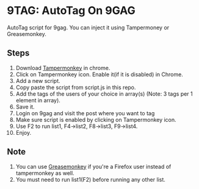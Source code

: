 # 9TAG: AutoTag On 9GAG
AutoTag script for 9gag. You can inject it using Tampermoney or Greasemonkey.

Steps
-------

1. Download [Tampermonkey](https://chrome.google.com/webstore/detail/tampermonkey/dhdgffkkebhmkfjojejmpbldmpobfkfo?hl=en) in chrome.
2. Click on Tampermonkey icon. Enable it(if it is disabled) in Chrome.
3. Add a new script.
4. Copy paste the script from script.js in this repo.
5. Add the tags of the users of your choice in array(s) (Note: 3 tags per 1 element in array).
6. Save it.
7. Login on 9gag and visit the post where you want to tag
8. Make sure script is enabled by clicking on Tampermonkey icon.
9. Use F2 to run list1, F4->list2, F8->list3, F9->list4.
10. Enjoy.

Note
-------
1. You can use [Greasemonkey](https://addons.mozilla.org/en-US/firefox/addon/greasemonkey/) if you're a Firefox user instead of tampermonkey as well.
2. You must need to run list1(F2) before running any other list.
